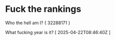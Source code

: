 # Fuck the rankings

Who the hell am I?
{ 32288171 }

What fucking year is it?
[ 2025-04-22T08:46:40Z ]
